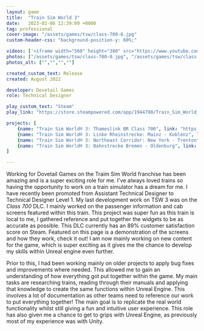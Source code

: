 ```yaml
---
layout: game
title:  "Train Sim World 3"
date:   2023-02-06 12:39:09 +0000
tag: professional
cover-image: "/assets/games/tsw/class-700-6.jpg"
custom-header-css: "background-position-y: 60%;"

videos: ['<iframe width="560" height="380" src="https://www.youtube.com/embed/HCHRfF93XWg" title="YouTube video player" frameborder="0" allow="accelerometer; autoplay; clipboard-write; encrypted-media; gyroscope; picture-in-picture; web-share" allowfullscreen></iframe>']
photos: ["/assets/games/tsw/class-700-0.jpg", "/assets/games/tsw/class-700-5.jpg",  "/assets/games/tsw/leftrhein-0.jpg", "/assets/games/tsw/trenton-1.jpg","/assets/games/tsw/bremen-0.jpg"]
photos_alt: ["","","",""]

created_custom_text: Release
created: August 2022

developer: Dovetail Games
role: Technical Designer

play_custom_text: "Steam"
play_link: "https://store.steampowered.com/app/1944790/Train_Sim_World_3/"

projects: [
    {name: "Train Sim World® 3: Thameslink BR Class 700", link: "https://store.steampowered.com/app/2182350/Train_Sim_World_3_Thameslink_BR_Class_7000_EMU_AddOn/"},
    {name: "Train Sim World® 3: Linke Rheinstrecke: Mainz - Koblenz", link: "https://store.steampowered.com/app/2101401/Train_Sim_World_3_Linke_Rheinstrecke_Mainz__Koblenz_Route_AddOn/"},
    {name: "Train Sim World® 3: Northeast Corridor: New York - Trenton", link: "https://store.steampowered.com/app/2182370/Train_Sim_World_3_Northeast_Corridor_New_York__Trenton/"},
    {name: "Train Sim World® 3: Bahnstrecke Bremen - Oldenburg", link: "https://store.steampowered.com/app/1998977/Train_Sim_World_3_Bahnstrecke_Bremen__Oldenburg_Route_AddOn/"}
]

---
```

Working for Dovetail Games on the Traim Sim World franchise has been amazing and is a super exciting role for me. I've always loved trains so having the opportunity to work on a train simulator has a dream for me. I have recently been promoted from Assistant Technical Designer to Technical Designer Level 1. My last development work on TSW 3 was on the <i>Class 700</i> DLC. I mainly worked on the passenger information and cab screens featured within this train. This project was super fun as this train is local to me, I gathered reference and put together the widgets to be as accurate as possible. This DLC currently has an 89% customer satisfaction score on Steam. Featured on this page is a demonstration of the screens and how they work, check it out! I am now mainly working on new content for the game, which is super exciting as it gives me the chance to develop my skills within Unreal engine even further.

Prior to this, I had been working mainly on older projects to apply bug fixes and improvements where needed. This allowed me to gain an understanding of how everything got put together within the game. My main tasks are researching trains, reading through their manuals and applying that knowledge to create the same functions within Unreal Engine. This involves a lot of documentation as other teams need to reference our work to put everything together! The main goal is to replicate the real world functionality whilst still giving a fun and intuitive user experience. This role has also given me a chance to get to grips with Unreal Engine, as previously most of my experience was with Unity. 